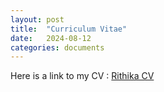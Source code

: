 ```yaml
---
layout: post
title:  "Curriculum Vitae"
date:   2024-08-12 
categories: documents
---
```



Here is a link to my CV : [Rithika CV]()
